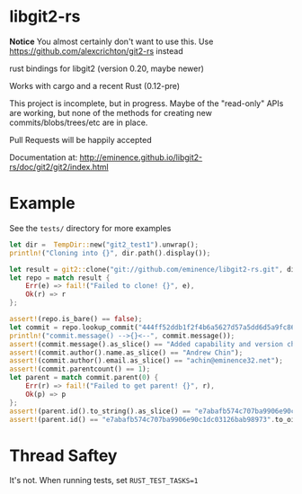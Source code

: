 libgit2-rs
==========

**Notice**
You almost certainly don't want to use this.  Use https://github.com/alexcrichton/git2-rs instead


rust bindings for libgit2 (version 0.20, maybe newer)

Works with cargo and a recent Rust (0.12-pre)

This project is incomplete, but in progress.  Maybe of the "read-only" APIs are working, but none
of the methods for creating new commits/blobs/trees/etc are in place.

Pull Requests will be happily accepted


Documentation at: http://eminence.github.io/libgit2-rs/doc/git2/git2/index.html

Example
=======
See the `tests/` directory for more examples

~~~rust
let dir =  TempDir::new("git2_test1").unwrap();
println!("Cloning into {}", dir.path().display());

let result = git2::clone("git://github.com/eminence/libgit2-rs.git", dir.path(), None);
let repo = match result {
    Err(e) => fail!("Failed to clone! {}", e),
    Ok(r) => r
};

assert!(repo.is_bare() == false);
let commit = repo.lookup_commit("444ff52ddb1f2f4b6a5627d57a5dd6d5a9fc86fd").unwrap();
println!("commit.message() -->{}<--", commit.message());
assert!(commit.message().as_slice() == "Added capability and version check\n");
assert!(commit.author().name.as_slice() == "Andrew Chin");
assert!(commit.author().email.as_slice() == "achin@eminence32.net");
assert!(commit.parentcount() == 1);
let parent = match commit.parent(0) {
    Err(r) => fail!("Failed to get parent! {}", r),
    Ok(p) => p
};
assert!(parent.id().to_string().as_slice() == "e7abafb574c707ba9906e90c1dc03126bab98973");
assert!(parent.id() == "e7abafb574c707ba9906e90c1dc03126bab98973".to_oid().unwrap());

~~~


Thread Saftey
=============
It's not.  When running tests, set `RUST_TEST_TASKS=1`

